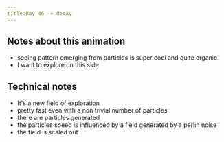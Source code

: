 ```yaml
---
title:Day 46 -= decay
---
```


## Notes about this animation

- seeing pattern emerging from particles is super cool and quite organic
- I want to explore on this side

## Technical notes

- It's a new field of exploration
- pretty fast even with a non trivial number of particles
- there are particles generated
- the particles speed is influenced by a field generated by a perlin noise
- the field is scaled out
